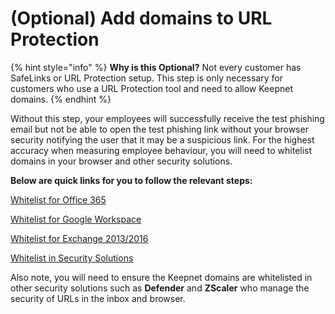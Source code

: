 # (Optional) Add domains to URL Protection

{% hint style="info" %}
**Why is this Optional?** Not every customer has SafeLinks or URL Protection setup. This step is only necessary for customers who use a URL Protection tool and need to allow Keepnet domains.
{% endhint %}

Without this step, your employees will successfully receive the test phishing email but not be able to open the test phishing link without your browser security notifying the user that it may be a suspicious link. For the highest accuracy when measuring employee behaviour, you will need to whitelist domains in your browser and other security solutions.

**Below are quick links for you to follow the relevant steps:**&#x200B;

[Whitelist for Office 365](whitelist-for-microsoft-365.md)

[​​Whitelist for Google Workspace](whitelist-for-google-workspace.md)

[​​Whitelist for Exchange 2013/2016](whitelist-for-exchange-2013-2016.md)

​​[Whitelist in Security Solutions](whitelist-in-security-solutions.md)



Also note, you will need to ensure the Keepnet domains are whitelisted in other security solutions such as **Defender** and **ZScaler** ​who manage the security of URLs in the inbox and browser.
